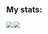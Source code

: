 
## My stats:


<a href="https://github.com/brandddd/github-readme-stats">
  <img align="center" src="https://github-readme-stats.vercel.app/api/pin/?username=brandddd&repo=github-readme-stats" />
</a>
<a href="https://github.com/brandddd/convoychat">
  <img align="center" src="https://github-readme-stats.vercel.app/api/pin/?username=brandddd&repo=convoychat" />
</a>
